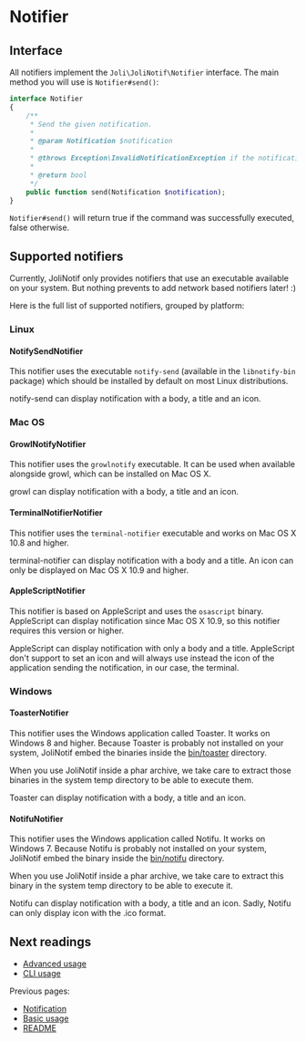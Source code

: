 # Notifier

## Interface

All notifiers implement the `Joli\JoliNotif\Notifier` interface. The main
method you will use is `Notifier#send()`:

```php
interface Notifier
{
    /**
     * Send the given notification.
     *
     * @param Notification $notification
     *
     * @throws Exception\InvalidNotificationException if the notification is invalid
     *
     * @return bool
     */
    public function send(Notification $notification);
}
```

`Notifier#send()` will return true if the command was successfully executed,
false otherwise.

## Supported notifiers

Currently, JoliNotif only provides notifiers that use an executable available
on your system. But nothing prevents to add network based notifiers later! :)

Here is the full list of supported notifiers, grouped by platform:

### Linux

#### NotifySendNotifier

This notifier uses the executable `notify-send` (available in the
`libnotify-bin` package) which should be installed by default on most Linux
distributions.

notify-send can display notification with a body, a title and an icon.

### Mac OS

#### GrowlNotifyNotifier

This notifier uses the `growlnotify` executable. It can be used when available
alongside growl, which can be installed on Mac OS X.

growl can display notification with a body, a title and an icon.

#### TerminalNotifierNotifier

This notifier uses the `terminal-notifier` executable and works on Mac OS X
10.8 and higher.

terminal-notifier can display notification with a body and a title. An icon
can only be displayed on Mac OS X 10.9 and higher.

#### AppleScriptNotifier

This notifier is based on AppleScript and uses the `osascript` binary.
AppleScript can display notification since Mac OS X 10.9, so this notifier
requires this version or higher.

AppleScript can display notification with only a body and a title. AppleScript
don't support to set an icon and will always use instead the icon of the
application sending the notification, in our case, the terminal.

### Windows

#### ToasterNotifier

This notifier uses the Windows application called Toaster. It works on Windows
8 and higher. Because Toaster is probably not installed on your system,
JoliNotif embed the binaries inside the [bin/toaster](bin/toaster) directory.

When you use JoliNotif inside a phar archive, we take care to extract those
binaries in the system temp directory to be able to execute them.

Toaster can display notification with a body, a title and an icon.

#### NotifuNotifier

This notifier uses the Windows application called Notifu. It works on Windows
7. Because Notifu is probably not installed on your system, JoliNotif embed the
binary inside the [bin/notifu](bin/notifu) directory.

When you use JoliNotif inside a phar archive, we take care to extract this
binary in the system temp directory to be able to execute it.

Notifu can display notification with a body, a title and an icon. Sadly, Notifu
can only display icon with the .ico format.

## Next readings

* [Advanced usage](04-advanced-usage.md)
* [CLI usage](05-cli-usage.md)

Previous pages:

* [Notification](02-notification.md)
* [Basic usage](01-basic-usage.md)
* [README](../README.md)
